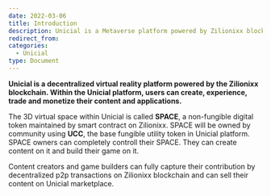 ```yaml
---
date: 2022-03-06
title: Introduction
description: Unicial is a Metaverse platform powered by Zilionixx blockchain.
redirect_from:
categories:
  - Unicial
type: Document
---
```


**Unicial is a decentralized virtual reality platform powered by the Zilionixx blockchain. Within the Unicial platform, users can create, experience, trade and monetize their content and applications.**

<!-- [Enter and explore unicial](https://play.unicial.org) -->

The 3D virtual space within Unicial is called **SPACE**, a non-fungible digital token maintained by smart contract on Zilionixx. SPACE will be owned by community using **UCC**, the base fungible utility token in Unicial platform. SPACE owners can completely controll their SPACE. They can create content on it and build their game on it.

Content creators and game builders can fully capture their contribution by decentralized p2p transactions on Zilionixx blockchain and can sell their content on Unicial marketplace.
